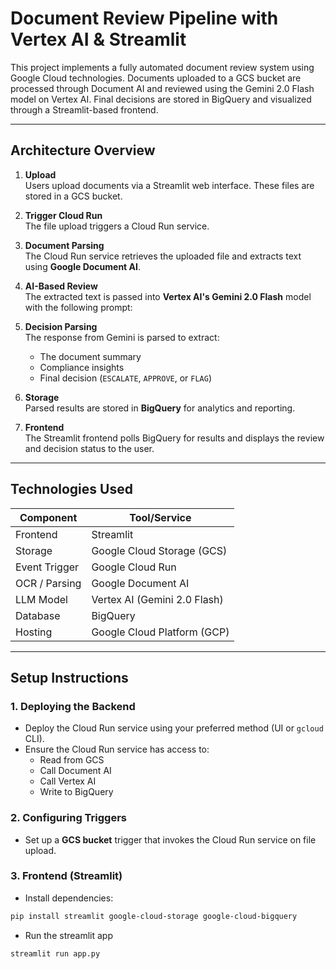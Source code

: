 # Document Review Pipeline with Vertex AI & Streamlit

This project implements a fully automated document review system using Google Cloud technologies. Documents uploaded to a GCS bucket are processed through Document AI and reviewed using the Gemini 2.0 Flash model on Vertex AI. Final decisions are stored in BigQuery and visualized through a Streamlit-based frontend.

---

## Architecture Overview

1. **Upload**  
   Users upload documents via a Streamlit web interface. These files are stored in a GCS bucket.

2. **Trigger Cloud Run**  
   The file upload triggers a Cloud Run service.

3. **Document Parsing**  
   The Cloud Run service retrieves the uploaded file and extracts text using **Google Document AI**.

4. **AI-Based Review**  
   The extracted text is passed into **Vertex AI's Gemini 2.0 Flash** model with the following prompt:
   
6. **Decision Parsing**  
  The response from Gemini is parsed to extract:
    - The document summary
    - Compliance insights
    - Final decision (`ESCALATE`, `APPROVE`, or `FLAG`)

6. **Storage**  
  Parsed results are stored in **BigQuery** for analytics and reporting.

7. **Frontend**  
  The Streamlit frontend polls BigQuery for results and displays the review and decision status to the user.

---

## Technologies Used

| Component      | Tool/Service                  |
|----------------|-------------------------------|
| Frontend       | Streamlit                     |
| Storage        | Google Cloud Storage (GCS)    |
| Event Trigger  | Google Cloud Run              |
| OCR / Parsing  | Google Document AI            |
| LLM Model      | Vertex AI (Gemini 2.0 Flash)  |
| Database       | BigQuery                      |
| Hosting        | Google Cloud Platform (GCP)   |

---

## Setup Instructions

### 1. Deploying the Backend

- Deploy the Cloud Run service using your preferred method (UI or `gcloud` CLI).
- Ensure the Cloud Run service has access to:
  - Read from GCS
  - Call Document AI
  - Call Vertex AI
  - Write to BigQuery

### 2. Configuring Triggers

- Set up a **GCS bucket** trigger that invokes the Cloud Run service on file upload.

### 3. Frontend (Streamlit)

- Install dependencies:
```bash
pip install streamlit google-cloud-storage google-cloud-bigquery
```
- Run the streamlit app
```
streamlit run app.py
```


